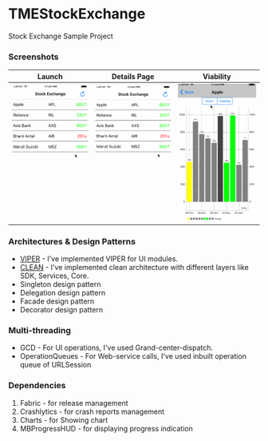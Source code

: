 # TMEStockExchange

Stock Exchange Sample Project

### Screenshots

| Launch | Details Page | Viability |
|--------|--------------|-----------|
|![Image1](https://raw.githubusercontent.com/sag333ar/TMEStockExchange/master/Screenshots/LaunchApp.gif)| ![Image2](https://raw.githubusercontent.com/sag333ar/TMEStockExchange/master/Screenshots/LaunchApp.gif)| ![Image3](https://raw.githubusercontent.com/sag333ar/TMEStockExchange/master/Screenshots/Viability.gif)|


### Architectures & Design Patterns

* [VIPER](https://medium.com/@ankoma22/the-good-the-bad-and-the-ugly-of-viper-architecture-for-ios-apps-7272001b5347) - I've implemented VIPER for UI modules.
* [CLEAN](https://marcinkuptel.com/2015/11/21/clean-architecture-on-ios/) - I've implemented clean architecture with different layers like SDK, Services, Core.
* Singleton design pattern
* Delegation design pattern
* Facade design pattern
* Decorator design pattern

### Multi-threading

* GCD - For UI operations, I've used Grand-center-dispatch.
* OperationQueues - For Web-service calls, I've used inbuilt operation queue of URLSession

### Dependencies

1. Fabric - for release management
2. Crashlytics - for crash reports management
3. Charts - for Showing chart
4. MBProgressHUD - for displaying progress indication
